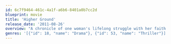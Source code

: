 ```yaml
---
id: 6c7f9464-461c-4a1f-a6b6-8401a0b7cc2d
blueprint: movie
title: 'Higher Ground'
release_date: '2011-08-26'
overview: "A chronicle of one woman's lifelong struggle with her faith."
genres: '[{"id": 18, "name": "Drama"}, {"id": 53, "name": "Thriller"}]'
---
```

